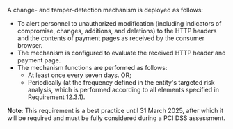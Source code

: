A change- and tamper-detection mechanism is deployed as follows:

- To alert personnel to unauthorized modification (including indicators of compromise, changes, additions, and deletions) to the HTTP headers and the contents of payment pages as received by the consumer browser.
- The mechanism is configured to evaluate the received HTTP header and payment page.
- The mechanism functions are performed as follows:
  - At least once every seven days. OR;
  - Periodically (at the frequency defined in the entity's targeted risk analysis, which is performed according to all elements specified in Requirement 12.3.1).

**Note**: This requirement is a best practice until 31 March 2025, after which it will be required and must be fully considered during a PCI DSS assessment.